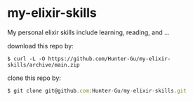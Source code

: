# my-elixir-skills

My personal elixir skills include learning, reading, and ...

download this repo by:

```shell
$ curl -L -O https://github.com/Hunter-Gu/my-elixir-skills/archive/main.zip
```

clone this repo by:

```js
$ git clone git@github.com:Hunter-Gu/my-elixir-skills.git
```
